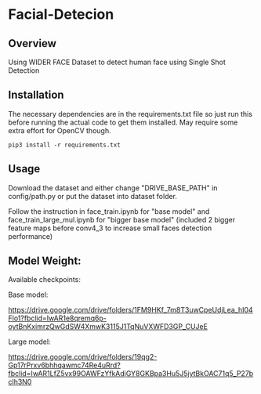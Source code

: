 # Facial-Detecion

## Overview
Using WIDER FACE Dataset to detect human face using Single Shot Detection

## Installation

The necessary dependencies are in the requirements.txt file so just run this before running the actual code to get them installed. May require some extra effort for OpenCV though.

``
pip3 install -r requirements.txt
``

## Usage

Download the dataset and either change "DRIVE_BASE_PATH" in config/path.py or put the dataset into dataset folder.

Follow the instruction in face_train.ipynb for "base model" and face_train_large_mul.ipynb for "bigger base model" 
(included 2 bigger feature maps before conv4_3 to increase small faces detection performance) 

## Model Weight: 

Available checkpoints:

Base model:

https://drive.google.com/drive/folders/1FM9HKf_7m8T3uwCpeUdjLea_hI04Flo1?fbclid=IwAR1e8qremq6p-oytBnKximrzQwGdSW4XmwK3115J1TqNuVXWFD3GP_CUJeE

Large model:

https://drive.google.com/drive/folders/19qg2-Gp17rPrxv6bhhqawmc74Re4uRrd?fbclid=IwAR1LfZ5vx99OAWFzYfkAdjGY8GKBpa3Hu5J5jytBkOAC71q5_P27bclh3N0